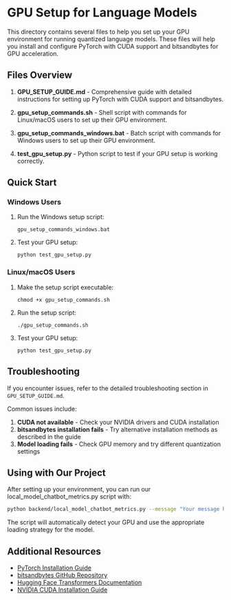 # GPU Setup for Language Models

This directory contains several files to help you set up your GPU environment for running quantized language models. These files will help you install and configure PyTorch with CUDA support and bitsandbytes for GPU acceleration.

## Files Overview

1. **GPU_SETUP_GUIDE.md** - Comprehensive guide with detailed instructions for setting up PyTorch with CUDA support and bitsandbytes.

2. **gpu_setup_commands.sh** - Shell script with commands for Linux/macOS users to set up their GPU environment.

3. **gpu_setup_commands_windows.bat** - Batch script with commands for Windows users to set up their GPU environment.

4. **test_gpu_setup.py** - Python script to test if your GPU setup is working correctly.

## Quick Start

### Windows Users

1. Run the Windows setup script:
   ```
   gpu_setup_commands_windows.bat
   ```

2. Test your GPU setup:
   ```
   python test_gpu_setup.py
   ```

### Linux/macOS Users

1. Make the setup script executable:
   ```
   chmod +x gpu_setup_commands.sh
   ```

2. Run the setup script:
   ```
   ./gpu_setup_commands.sh
   ```

3. Test your GPU setup:
   ```
   python test_gpu_setup.py
   ```

## Troubleshooting

If you encounter issues, refer to the detailed troubleshooting section in `GPU_SETUP_GUIDE.md`.

Common issues include:

1. **CUDA not available** - Check your NVIDIA drivers and CUDA installation
2. **bitsandbytes installation fails** - Try alternative installation methods as described in the guide
3. **Model loading fails** - Check GPU memory and try different quantization settings

## Using with Our Project

After setting up your environment, you can run our local_model_chatbot_metrics.py script with:

```bash
python backend/local_model_chatbot_metrics.py --message "Your message here"
```

The script will automatically detect your GPU and use the appropriate loading strategy for the model.

## Additional Resources

- [PyTorch Installation Guide](https://pytorch.org/get-started/locally/)
- [bitsandbytes GitHub Repository](https://github.com/TimDettmers/bitsandbytes)
- [Hugging Face Transformers Documentation](https://huggingface.co/docs/transformers/index)
- [NVIDIA CUDA Installation Guide](https://docs.nvidia.com/cuda/cuda-installation-guide-microsoft-windows/index.html)